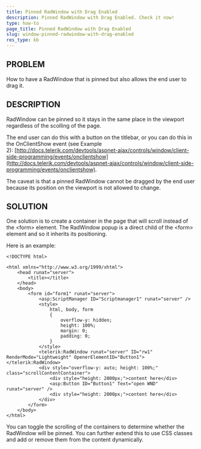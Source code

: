 ```yaml
---
title: Pinned RadWindow with Drag Enabled
description: Pinned RadWindow with Drag Enabled. Check it now!
type: how-to
page_title: Pinned RadWindow with Drag Enabled
slug: window-pinned-radwindow-with-drag-enabled
res_type: kb
---
```



## PROBLEM

How to have a RadWindow that is pinned but also allows the end user to drag it.

## DESCRIPTION

RadWindow can be pinned so it stays in the same place in the viewport regardless of the scolling of the page.

The end user can do this with a button on the titlebar, or you can do this in the OnClientShow event (see Example 2): [http://docs.telerik.com/devtools/aspnet-ajax/controls/window/client-side-programming/events/onclientshow](http://docs.telerik.com/devtools/aspnet-ajax/controls/window/client-side-programming/events/onclientshow).

The caveat is that a pinned RadWindow cannot be dragged by the end user because its position on the viewport is not allowed to change.

## SOLUTION

One solution is to create a container in the page that will scroll instead of the &lt;form&gt; element. The RadWindow popup is a direct child of the &lt;form&gt; element and so it inherits its positioning.

Here is an example:


````ASP.NET
<!DOCTYPE html>
  
<html xmlns="http://www.w3.org/1999/xhtml">
    <head runat="server">
        <title></title>
    </head>
    <body>
        <form id="form1" runat="server">
            <asp:ScriptManager ID="Scriptmanager1" runat="server" />
            <style>
                html, body, form
                {
                    overflow-y: hidden;
                    height: 100%;
                    margin: 0;
                    padding: 0;
                }
            </style>
            <telerik:RadWindow runat="server" ID="rw1" RenderMode="Lightweight" OpenerElementID="Button1"></telerik:RadWindow>
            <div style="overflow-y: auto; height: 100%;" class="scrollContentContainer">
                <div style="height: 2000px;">content here</div>
                <asp:Button ID="Button1" Text="open WND" runat="server" />
                <div style="height: 2000px;">content here</div>
            </div>
        </form>
    </body>
</html>
````


You can toggle the scrolling of the containers to determine whether the RadWindow will be pinned. You can further extend this to use CSS classes and add or remove them from the content dynamically.


